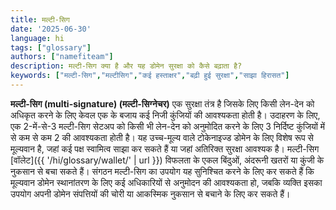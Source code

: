```yaml
---
title: मल्टी-सिग
date: '2025-06-30'
language: hi
tags: ["glossary"]
authors: ["namefiteam"]
description: मल्टी-सिग क्या है और यह डोमेन सुरक्षा को कैसे बढ़ाता है?
keywords: ["मल्टी-सिग","मल्टीसिग","कई हस्ताक्षर","बढ़ी हुई सुरक्षा","साझा हिरासत"]
---
```



**मल्टी-सिग (multi-signature) (मल्टी-सिग्नेचर)** एक सुरक्षा तंत्र है जिसके लिए किसी लेन-देन को अधिकृत करने के लिए केवल एक के बजाय कई निजी कुंजियों की आवश्यकता होती है। उदाहरण के लिए, एक 2-में-से-3 मल्टी-सिग सेटअप को किसी भी लेन-देन को अनुमोदित करने के लिए 3 निर्दिष्ट कुंजियों में से कम से कम 2 की आवश्यकता होती है। यह उच्च-मूल्य वाले टोकेनाइज्ड डोमेन के लिए विशेष रूप से मूल्यवान है, जहां कई पक्ष स्वामित्व साझा कर सकते हैं या जहां अतिरिक्त सुरक्षा आवश्यक है। मल्टी-सिग [वॉलेट]({{ '/hi/glossary/wallet/' | url }}) विफलता के एकल बिंदुओं, अंदरूनी खतरों या कुंजी के नुकसान से बचा सकते हैं। संगठन मल्टी-सिग का उपयोग यह सुनिश्चित करने के लिए कर सकते हैं कि मूल्यवान डोमेन स्थानांतरण के लिए कई अधिकारियों से अनुमोदन की आवश्यकता हो, जबकि व्यक्ति इसका उपयोग अपनी डोमेन संपत्तियों की चोरी या आकस्मिक नुकसान से बचाने के लिए कर सकते हैं।